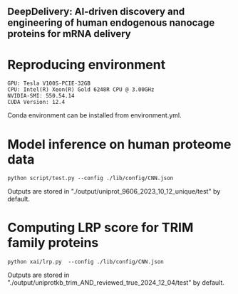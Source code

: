 ## DeepDelivery: AI-driven discovery and engineering of human endogenous nanocage proteins for mRNA delivery

# Reproducing environment

    GPU: Tesla V100S-PCIE-32GB
    CPU: Intel(R) Xeon(R) Gold 6248R CPU @ 3.00GHz
    NVIDIA-SMI: 550.54.14
    CUDA Version: 12.4

Conda environment can be installed from environment.yml.

# Model inference on human proteome data

    python script/test.py --config ./lib/config/CNN.json

Outputs are stored in "./output/uniprot_9606_2023_10_12_unique/test" by default.

# Computing LRP score for TRIM family proteins

    python xai/lrp.py  --config ./lib/config/CNN.json

Outputs are stored in "./output/uniprotkb_trim_AND_reviewed_true_2024_12_04/test" by default.